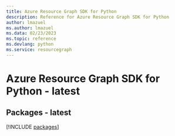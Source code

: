 ```yaml
---
title: Azure Resource Graph SDK for Python
description: Reference for Azure Resource Graph SDK for Python
author: lmazuel
ms.author: lmazuel
ms.data: 02/23/2023
ms.topic: reference
ms.devlang: python
ms.service: resourcegraph
---
```

# Azure Resource Graph SDK for Python - latest
## Packages - latest
[!INCLUDE [packages](resource-graph-index.md)]